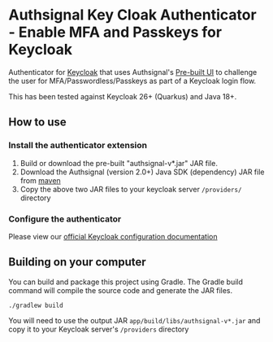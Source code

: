 # Authsignal Key Cloak Authenticator - Enable MFA and Passkeys for Keycloak
Authenticator for [Keycloak](https://github.com/keycloak/keycloak) that uses Authsignal's [Pre-built UI](https://docs.authsignal.com/scenarios/launching-the-prebuilt-ui) to challenge the user for MFA/Passwordless/Passkeys as part of a Keycloak login flow.

This has been tested against Keycloak 26+ (Quarkus) and Java 18+.

## How to use
### Install the authenticator extension
1. Build or download the pre-built "authsignal-v*.jar" JAR file.
2. Download the Authsignal (version 2.0+) Java SDK (dependency) JAR file from [maven](https://mvnrepository.com/artifact/com.authsignal/authsignal-java)
3. Copy the above two JAR files to your keycloak server `/providers/` directory


### Configure the authenticator
Please view our [official Keycloak configuration documentation](https://docs.authsignal.com/integrations/keycloak)


## Building on your computer
You can build and package this project using Gradle. The Gradle build command will compile the source code and generate the JAR files.

`./gradlew build`

You will need to use the output JAR `app/build/libs/authsignal-v*.jar`  and copy it to your Keycloak server's `/providers` directory